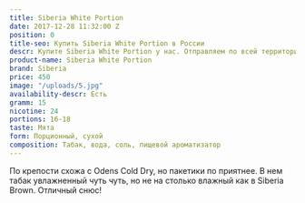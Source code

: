 ```yaml
---
title: Siberia White Portion
date: 2017-12-28 11:32:00 Z
position: 0
title-seo: Купить Siberia White Portion в России
descr: Купите Siberia White Portion у нас. Отправляем по всей территории России
product-name: Siberia White Portion
brand: Siberia
price: 450
image: "/uploads/5.jpg"
availability-descr: Есть
gramm: 15
nicotine: 24
portions: 16-18
taste: Мята
form: Порционный, сухой
composition: Табак, вода, соль, пищевой ароматизатор
---
```


По крепости схожа с Odens Cold Dry, но пакетики по приятнее. В нем табак увлажненный чуть чуть, но не на столько влажный как в Siberia Brown. Отличный снюс!